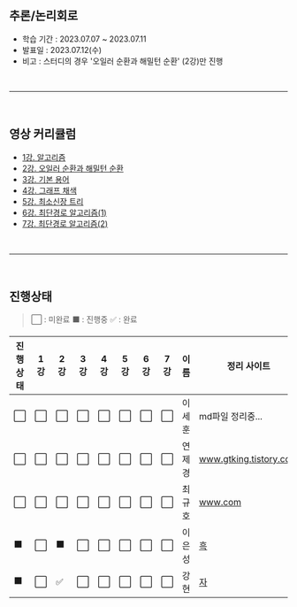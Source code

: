 ## **추론/논리회로**

- 학습 기간 : 2023.07.07 ~ 2023.07.11
- 발표일 : 2023.07.12(수)
- 비고 : 스터디의 경우 '오일러 순환과 해밀턴 순환' (2강)만 진행

<br>

---

<br>

## **영상 커리큘럼**

- [1강. 알고리즘](https://www.youtube.com/watch?v=_Q0V8pzeeTA)
- [2강. 오일러 순환과 해밀턴 순환](https://www.youtube.com/watch?v=ERR7LFuhZq0)
- [3강. 기본 용어](https://www.youtube.com/watch?v=NIqQG3d-d5w)
- [4강. 그래프 채색](https://www.youtube.com/watch?v=DsH0_R_OH_k)
- [5강. 최소신장 트리](https://www.youtube.com/watch?v=NG-GNfSaf9c)
- [6강. 최단경로 알고리즘(1)](https://www.youtube.com/watch?v=IbFHEOpSvAI)
- [7강. 최단경로 알고리즘(2)](https://www.youtube.com/watch?v=0_gvtEKTr1o)

<br>

---

<br>

## **진행상태**

> :white_large_square: : 미완료
> :black_large_square: : 진행중
> :white_check_mark: : 완료

| 진행상태             | 1강                  | 2강                  | 3강                  | 4강                  | 5강                  | 6강                  | 7강                  | 이름   | 정리 사이트                                                                                                                    |
| -------------------- | -------------------- | -------------------- | -------------------- | -------------------- | -------------------- | -------------------- | -------------------- | ------ | ---------------------------------------------------------------------------------------------------------------------------- |
| :white_large_square: | :white_large_square: | :white_large_square: | :white_large_square: | :white_large_square: | :white_large_square: | :white_large_square: | :white_large_square: | 이세훈 | md파일 정리중...                                                                                                               |
| :white_large_square: | :white_large_square: | :white_large_square: | :white_large_square: | :white_large_square: | :white_large_square: | :white_large_square: | :white_large_square: | 연제경 | www.gtking.tistory.com                                                                                                         | 아직 블로그 미완 |
| :white_large_square: | :white_large_square: | :white_large_square: | :white_large_square: | :white_large_square: | :white_large_square: | :white_large_square: | :white_large_square: | 최규호 | www.com                                                                                                                        |
| :black_large_square: | :white_large_square: | :black_large_square: | :white_large_square: | :white_large_square: | :white_large_square: | :white_large_square: | :white_large_square: | 이은성 | [흑](https://velog.io/@seong_li/%EC%9D%B4%EC%82%B0-%EC%88%98%ED%95%99-%EC%9D%B4%EC%82%B0%EC%88%98%ED%95%99-%EA%B8%B0%EC%B4%88) |
| :black_large_square: | :white_large_square: | :white_check_mark: | :white_large_square: | :white_large_square: | :white_large_square: | :white_large_square: | :white_large_square: | 강현   | [자](https://hyunleo.tistory.com/category/CS/%EC%95%8C%EA%B3%A0%EB%A6%AC%EC%A6%98%26%EA%B7%B8%EB%9E%98%ED%94%84)                        |

